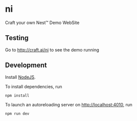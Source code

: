 # ni #

Craft your own Nest™ Demo WebSite

## Testing ##

Go to http://craft.ai/ni to see the demo running

## Development ##

Install [NodeJS](https://nodejs.org/en/download/).  

To install dependencies, run

    npm install

To launch an autoreloading server on <http://localhost:4010>, run

    npm run dev
